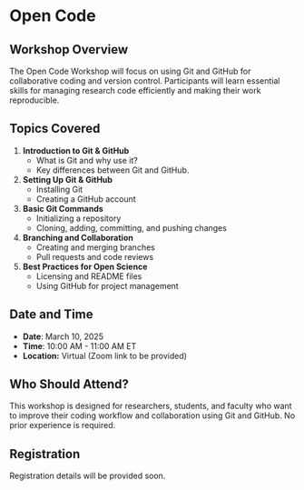 # Open Code

## Workshop Overview

The Open Code Workshop will focus on using Git and GitHub for collaborative coding and version control. Participants will learn essential skills for managing research code efficiently and making their work reproducible.

## Topics Covered

1. **Introduction to Git & GitHub**
   - What is Git and why use it?
   - Key differences between Git and GitHub.
2. **Setting Up Git & GitHub**
   - Installing Git
   - Creating a GitHub account
3. **Basic Git Commands**
   - Initializing a repository
   - Cloning, adding, committing, and pushing changes
4. **Branching and Collaboration**
   - Creating and merging branches
   - Pull requests and code reviews
5. **Best Practices for Open Science**
   - Licensing and README files
   - Using GitHub for project management

## Date and Time

- **Date**: March 10, 2025
- **Time**: 10:00 AM - 11:00 AM ET
- **Location:** Virtual (Zoom link to be provided)

## Who Should Attend?

This workshop is designed for researchers, students, and faculty who want to improve their coding workflow and collaboration using Git and GitHub. No prior experience is required.

## Registration

Registration details will be provided soon.
